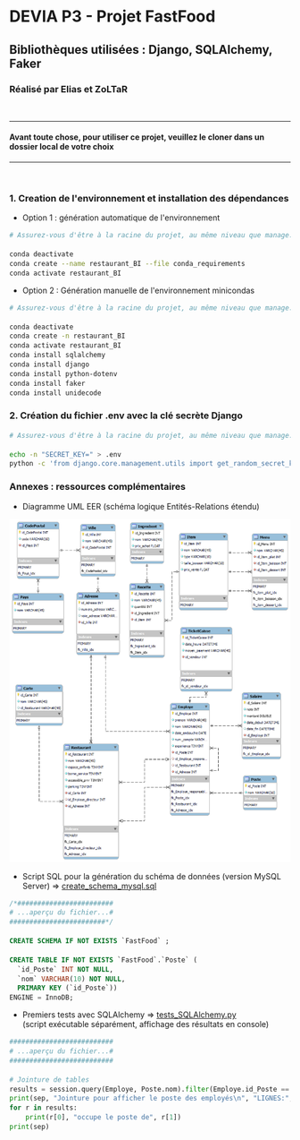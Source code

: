 # DEVIA P3 - Projet FastFood
## Bibliothèques utilisées : Django, SQLAlchemy, Faker
### Réalisé par Elias et ZoLTaR
<br>

---
#### <b>Avant toute chose, pour utiliser ce projet, veuillez le cloner dans un dossier local de votre choix</b>
---
<br>

### 1. Creation de l'environnement et installation des dépendances

- Option 1 : génération automatique de l'environnement
```sh
# Assurez-vous d'être à la racine du projet, au même niveau que manage.py

conda deactivate
conda create --name restaurant_BI --file conda_requirements
conda activate restaurant_BI
```

- Option 2 : Génération manuelle de l'environnement minicondas
```sh
# Assurez-vous d'être à la racine du projet, au même niveau que manage.py

conda deactivate
conda create -n restaurant_BI
conda activate restaurant_BI
conda install sqlalchemy
conda install django
conda install python-dotenv
conda install faker
conda install unidecode
```

### 2. Création du fichier .env avec la clé secrète Django

```sh
# Assurez-vous d'être à la racine du projet, au même niveau que manage.py

echo -n "SECRET_KEY=" > .env
python -c 'from django.core.management.utils import get_random_secret_key; print(get_random_secret_key())' >> .env
```

### Annexes : ressources complémentaires

- Diagramme UML EER (schéma logique Entités-Relations étendu)

![alt text](restaurant_BI_EER.png "EER Model")

- Script SQL pour la génération du schéma de données (version MySQL Server) => <a href="https://github.com/zoltarzol/restaurant_BI/blob/dev_cedric/create_schema_mysql.sql">create_schema_mysql.sql</a><br>

```sql
/*########################
# ...aperçu du fichier...#
########################*/

CREATE SCHEMA IF NOT EXISTS `FastFood` ;

CREATE TABLE IF NOT EXISTS `FastFood`.`Poste` (
  `id_Poste` INT NOT NULL,
  `nom` VARCHAR(10) NOT NULL,
  PRIMARY KEY (`id_Poste`))
ENGINE = InnoDB;
```

- Premiers tests avec SQLAlchemy => <a href="https://github.com/zoltarzol/restaurant_BI/blob/dev_cedric/tests_SQLAlchemy.py">tests_SQLAlchemy.py</a><br>
(script exécutable séparément, affichage des résultats en console)

```py
##########################
# ...aperçu du fichier...#
##########################

# Jointure de tables
results = session.query(Employe, Poste.nom).filter(Employe.id_Poste == Poste.id_Poste).all()
print(sep, "Jointure pour afficher le poste des employés\n", "LIGNES:", len(results), "\n")
for r in results:
    print(r[0], "occupe le poste de", r[1])
print(sep)
```
